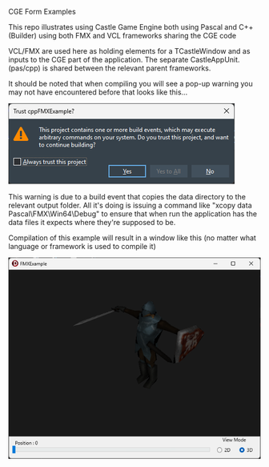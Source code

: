CGE Form Examples

This repo illustrates using Castle Game Engine both using Pascal and C++(Builder) using both FMX and VCL frameworks sharing the CGE code

VCL/FMX are used here as holding elements for a TCastleWindow and as inputs to the CGE part of the application. The separate CastleAppUnit.(pas/cpp) is shared between the relevant parent frameworks.

It should be noted that when compiling you will see a pop-up warning you may not have encountered before that looks like this...

![Untitled](git-img/Warning.png)

This warning is due to a build event that copies the data directory to the relevant output folder. All it's doing is issuing a command like "xcopy data Pascal\FMX\Win64\Debug" to ensure that when run the application has the data files it expects where they're supposed to be.

Compilation of this example will result in a window like this (no matter what language or framework is used to compile it)

![](git-img/App.png)

